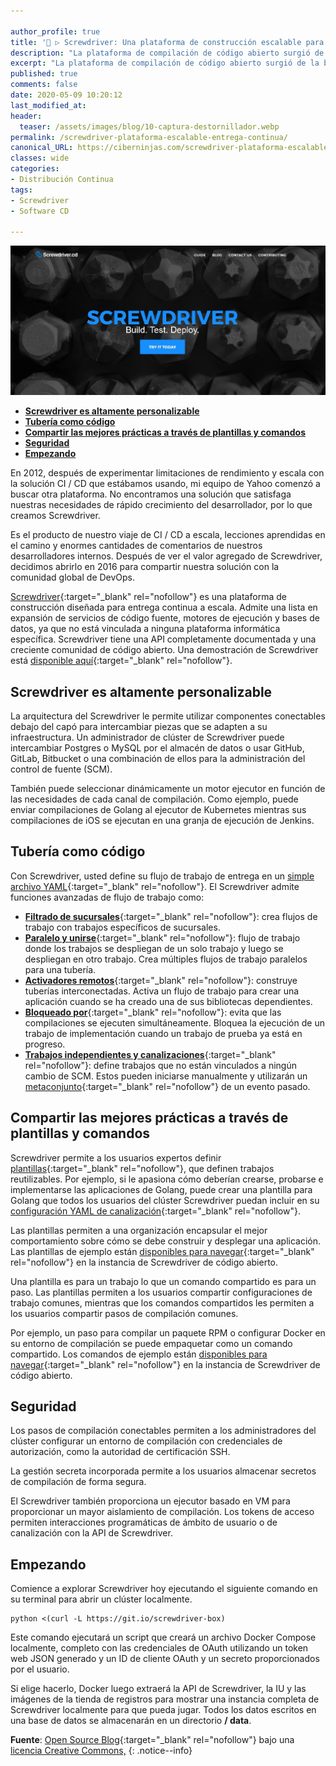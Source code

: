 ```yaml
---

author_profile: true
title: '🥇 ▷ Screwdriver: Una plataforma de construcción escalable para entrega continua'
description: "La plataforma de compilación de código abierto surgió de la búsqueda de Yahoo para encontrar una plataforma CI / CD para satisfacer sus crecientes requisitos de desarrollador."
excerpt: "La plataforma de compilación de código abierto surgió de la búsqueda de Yahoo para encontrar una plataforma CI / CD para satisfacer sus crecientes requisitos de desarrollador."
published: true
comments: false
date: 2020-05-09 10:20:12
last_modified_at: 
header:
  teaser: /assets/images/blog/10-captura-destornillador.webp
permalink: /screwdriver-plataforma-escalable-entrega-continua/
canonical_URL: https://ciberninjas.com/screwdriver-plataforma-escalable-entrega-continua/
classes: wide
categories:
- Distribución Continua
tags:
- Screwdriver
- Software CD

---
```


![](/assets/images/blog/10-captura-destornillador.webp "Las tuberías o programas para la gestión continua del código")

- [**Screwdriver es altamente personalizable**](#screwdriver-es-altamente-personalizable)
- [**Tubería como código**](#tuber%c3%ada-como-c%c3%b3digo)
- [**Compartir las mejores prácticas a través de plantillas y comandos**](#compartir-las-mejores-pr%c3%a1cticas-a-trav%c3%a9s-de-plantillas-y-comandos)
- [**Seguridad**](#seguridad)
- [**Empezando**](#empezando)

En 2012, después de experimentar limitaciones de rendimiento y escala con la solución CI / CD que estábamos usando, mi equipo de Yahoo comenzó a buscar otra plataforma. No encontramos una solución que satisfaga nuestras necesidades de rápido crecimiento del desarrollador, por lo que creamos Screwdriver.

Es el producto de nuestro viaje de CI / CD a escala, lecciones aprendidas en el camino y enormes cantidades de comentarios de nuestros desarrolladores internos. Después de ver el valor agregado de Screwdriver, decidimos abrirlo en 2016 para compartir nuestra solución con la comunidad global de DevOps.

[Screwdriver](http://screwdriver.cd/){:target="_blank" rel="nofollow"} es una plataforma de construcción diseñada para entrega continua a escala. Admite una lista en expansión de servicios de código fuente, motores de ejecución y bases de datos, ya que no está vinculada a ninguna plataforma informática específica. Screwdriver tiene una API completamente documentada y una creciente comunidad de código abierto. Una demostración de Screwdriver está [disponible aquí](https://cd.screwdriver.cd/){:target="_blank" rel="nofollow"}.

## **Screwdriver es altamente personalizable**

La arquitectura del Screwdriver le permite utilizar componentes conectables debajo del capó para intercambiar piezas que se adapten a su infraestructura. Un administrador de clúster de Screwdriver puede intercambiar Postgres o MySQL por el almacén de datos o usar GitHub, GitLab, Bitbucket o una combinación de ellos para la administración del control de fuente (SCM).

También puede seleccionar dinámicamente un motor ejecutor en función de las necesidades de cada canal de compilación. Como ejemplo, puede enviar compilaciones de Golang al ejecutor de Kubernetes mientras sus compilaciones de iOS se ejecutan en una granja de ejecución de Jenkins.

## **Tubería como código**

Con Screwdriver, usted define su flujo de trabajo de entrega en un [simple archivo YAML](https://docs.screwdriver.cd/user-guide/configuration/){:target="_blank" rel="nofollow"}. El Screwdriver admite funciones avanzadas de flujo de trabajo como:

- **[Filtrado de sucursales](https://docs.screwdriver.cd/user-guide/configuration/workflow#branch-filtering)**{:target="_blank" rel="nofollow"}: crea flujos de trabajo con trabajos específicos de sucursales.
- **[Paralelo y unirse](https://docs.screwdriver.cd/user-guide/configuration/workflow#parallel-and-join)**{:target="_blank" rel="nofollow"}: flujo de trabajo donde los trabajos se despliegan de un solo trabajo y luego se despliegan en otro trabajo. Crea múltiples flujos de trabajo paralelos para una tubería.
- **[Activadores remotos](https://docs.screwdriver.cd/user-guide/configuration/workflow#remote-triggers)**{:target="_blank" rel="nofollow"}: construye tuberías interconectadas. Activa un flujo de trabajo para crear una aplicación cuando se ha creado una de sus bibliotecas dependientes.
- **[Bloqueado por](https://docs.screwdriver.cd/user-guide/configuration/workflow#blocked-by)**{:target="_blank" rel="nofollow"}: evita que las compilaciones se ejecuten simultáneamente. Bloquea la ejecución de un trabajo de implementación cuando un trabajo de prueba ya está en progreso.
- **[Trabajos independientes y canalizaciones](https://docs.screwdriver.cd/user-guide/configuration/workflow#detached-jobs-and-pipelines)**{:target="_blank" rel="nofollow"}: define trabajos que no están vinculados a ningún cambio de SCM. Estos pueden iniciarse manualmente y utilizarán un [metaconjunto](https://docs.screwdriver.cd/user-guide/metadata){:target="_blank" rel="nofollow"} de un evento pasado.

## **Compartir las mejores prácticas a través de plantillas y comandos**

Screwdriver permite a los usuarios expertos definir [plantillas](https://docs.screwdriver.cd/user-guide/templates){:target="_blank" rel="nofollow"}, que definen trabajos reutilizables. Por ejemplo, si le apasiona cómo deberían crearse, probarse e implementarse las aplicaciones de Golang, puede crear una plantilla para Golang que todos los usuarios del clúster Screwdriver puedan incluir en su [configuración YAML de canalización](https://docs.screwdriver.cd/user-guide/templates#using-a-template){:target="_blank" rel="nofollow"}.

Las plantillas permiten a una organización encapsular el mejor comportamiento sobre cómo se debe construir y desplegar una aplicación. Las plantillas de ejemplo están [disponibles para navegar](https://cd.screwdriver.cd/templates){:target="_blank" rel="nofollow"} en la instancia de Screwdriver de código abierto.

Una plantilla es para un trabajo lo que un comando compartido es para un paso. Las plantillas permiten a los usuarios compartir configuraciones de trabajo comunes, mientras que los comandos compartidos les permiten a los usuarios compartir pasos de compilación comunes.

Por ejemplo, un paso para compilar un paquete RPM o configurar Docker en su entorno de compilación se puede empaquetar como un comando compartido. Los comandos de ejemplo están [disponibles para navegar](https://cd.screwdriver.cd/templates){:target="_blank" rel="nofollow"} en la instancia de Screwdriver de código abierto.

## **Seguridad**

Los pasos de compilación conectables permiten a los administradores del clúster configurar un entorno de compilación con credenciales de autorización, como la autoridad de certificación SSH.

La gestión secreta incorporada permite a los usuarios almacenar secretos de compilación de forma segura.

El Screwdriver también proporciona un ejecutor basado en VM para proporcionar un mayor aislamiento de compilación. Los tokens de acceso permiten interacciones programáticas de ámbito de usuario o de canalización con la API de Screwdriver.

## **Empezando**

Comience a explorar Screwdriver hoy ejecutando el siguiente comando en su terminal para abrir un clúster localmente.

```
python <(curl -L https://git.io/screwdriver-box)
```

Este comando ejecutará un script que creará un archivo Docker Compose localmente, completo con las credenciales de OAuth utilizando un token web JSON generado y un ID de cliente OAuth y un secreto proporcionados por el usuario.

Si elige hacerlo, Docker luego extraerá la API de Screwdriver, la IU y las imágenes de la tienda de registros para mostrar una instancia completa de Screwdriver localmente para que pueda jugar. Todos los datos escritos en una base de datos se almacenarán en un directorio **/ data**.

**Fuente**\: [Open Source Blog](https://opensource.com/article/19/3/screwdriver-cicd){:target="_blank" rel="nofollow"} bajo una [licencia Creative Commons,](http://creativecommons.org/licenses/)
{: .notice--info}
